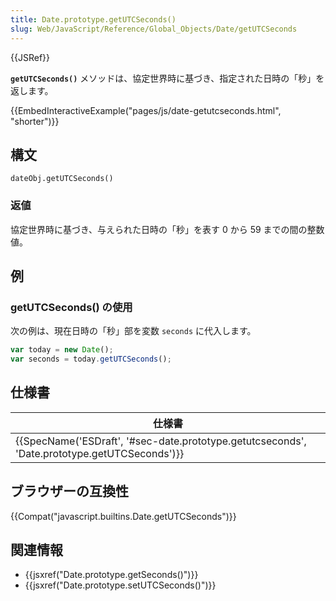 ```yaml
---
title: Date.prototype.getUTCSeconds()
slug: Web/JavaScript/Reference/Global_Objects/Date/getUTCSeconds
---
```

{{JSRef}}

**`getUTCSeconds()`** メソッドは、協定世界時に基づき、指定された日時の「秒」を返します。

{{EmbedInteractiveExample("pages/js/date-getutcseconds.html", "shorter")}}

## 構文

```
dateObj.getUTCSeconds()
```

### 返値

協定世界時に基づき、与えられた日時の「秒」を表す 0 から 59 までの間の整数値。

## 例

### getUTCSeconds() の使用

次の例は、現在日時の「秒」部を変数 `seconds` に代入します。

```js
var today = new Date();
var seconds = today.getUTCSeconds();
```

## 仕様書

| 仕様書                                                                                                                       |
| ---------------------------------------------------------------------------------------------------------------------------- |
| {{SpecName('ESDraft', '#sec-date.prototype.getutcseconds', 'Date.prototype.getUTCSeconds')}} |

## ブラウザーの互換性

{{Compat("javascript.builtins.Date.getUTCSeconds")}}

## 関連情報

- {{jsxref("Date.prototype.getSeconds()")}}
- {{jsxref("Date.prototype.setUTCSeconds()")}}

